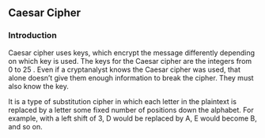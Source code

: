 ## Caesar Cipher

### Introduction

Caesar cipher uses keys, which encrypt the message differently
depending on which key is used. The keys for the Caesar cipher are the
integers from 0 to 25 . Even if a cryptanalyst knows the Caesar cipher was
used, that alone doesn’t give them enough information to break the cipher.
They must also know the key.

It is a type of substitution cipher in which each letter in the plaintext is replaced by a letter some fixed number of positions down the alphabet. 
For example, with a left shift of 3, D would be replaced by A, E would become B, and so on.
